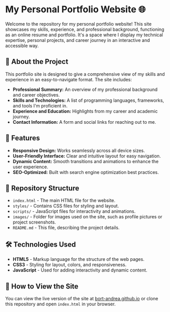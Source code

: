 # My Personal Portfolio Website 🌐

Welcome to the repository for my personal portfolio website! This site showcases my skills, experience, and professional background, functioning as an online resume and portfolio. It's a space where I display my technical expertise, personal projects, and career journey in an interactive and accessible way.

## 🚀 About the Project

This portfolio site is designed to give a comprehensive view of my skills and experience in an easy-to-navigate format. The site includes:
- **Professional Summary:** An overview of my professional background and career objectives.
- **Skills and Technologies:** A list of programming languages, frameworks, and tools I'm proficient in.
- **Experience and Education:** Highlights from my career and academic journey.
- **Contact Information:** A form and social links for reaching out to me.

## 🌟 Features

- **Responsive Design:** Works seamlessly across all device sizes.
- **User-Friendly Interface:** Clear and intuitive layout for easy navigation.
- **Dynamic Content:** Smooth transitions and animations to enhance the user experience.
- **SEO-Optimized:** Built with search engine optimization best practices.

## 📂 Repository Structure

- `index.html` - The main HTML file for the website.
- `styles/` - Contains CSS files for styling and layout.
- `scripts/` - JavaScript files for interactivity and animations.
- `images/` - Folder for images used on the site, such as profile pictures or project screenshots.
- `README.md` - This file, describing the project details.

## 🛠️ Technologies Used

- **HTML5** - Markup language for the structure of the web pages.
- **CSS3** - Styling for layout, colors, and responsiveness.
- **JavaScript** - Used for adding interactivity and dynamic content.

## 📑 How to View the Site

You can view the live version of the site at [bort-andrea.github.io](https://bort-andrea.github.io) or clone this repository and open `index.html` in your browser.
